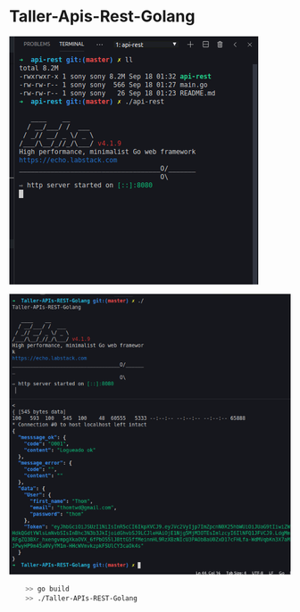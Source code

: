 # Taller-Apis-Rest-Golang

![GOLANG](img/test.png)

![GOLANG](img/test-1.png)

```sh
    >> go build
    >> ./Taller-APIs-REST-Golang
```
